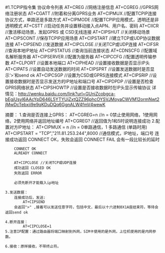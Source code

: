 

#1.TCPIP指令集
协议命令列表
	AT+CREG     //网络注册信息
	AT+CGREG    //GPRS网络注册状态
	AT+CGATT    //附着和分离GPRS业务
	AT+CIPMUX   //配置TCPIP连接协议方式，单路还是多路方式
	AT+CIPMODE  //配置TCPIP应用模式，透明还是非透明模式
	AT+CSTT     //启动任务并设置移动接入点APN、用户名、密码
	AT+CIICR    //激活移动场景，发起GPRS 或 CSD无线连接
	AT+CIPSHUT  //关闭移动场景
	AT+CIPSCONT //保存TCPIP应用场景
	AT+CIPSTART //建立TCP或UDP协议数据连接
	AT+CIPSEND  //发送数据 
	AT+CIPCLOSE //关闭TCP或UDP连接
	AT+CIFSR    //查询本地IP地址
	AT+CIPSTATUS  //查询当前连接状态
	AT+CDNSCFG   //配置域名解析服务器
	AT+CIPSERVER  //配置为服务器
	AT+CIPCCFG  //配置透明传输参数
	AT+CLPORT   //设置本地端口
	AT+CIPHEAD  //设置接收数据是否显示IP头
	AT+CIPATS   //设置自动发送数据的时间
	AT+CIPSPRT  //设置发送数据时是否显示‘>’和send ok 
	AT+CIPCSGP  //设置为CSD或GPRS连接模式
	AT+CIPSRIP    //设置接收数据时是否显示发送方的IP地址和端口号
	AT+CIPDPDP    //设置是否检查GPRS网络状态
	AT+CIPSHOWTP  //设置是否接收数据时在IP头显示传输协议
详情见：http://wenku.baidu.com/link?url=GUniZcobgca-bEgjUsyl6AAcYpD646L5YTYUjZxtQZZ96phcOYSVJMoyaCWVM12ormNwt2jMwDcTebxii9e9qKDuDQq6GgnALW4fmV4wewK

摘要：
	1.查询是否连接上GPRS：
		AT+CGREG=n   //n = 0禁止使用网络，1使用网络，2使用网络并返回地址编号
		AT+CGREG?   //返回值为1和5时说明连接成功
	2.配置对方IP地址：
		AT+CIPMUX = n  //n = 0单路通信，1 多路通信
		(单路时用)
		AT+CIPSTART = "TCP","211.81.253.244",8000 //通信模式，IP地址，端口号  连接成功返回 CONNECT OK，失败会返回 CONNECT FAIL 会有一段比较长的延时

		CONNECT OK
        ALREADY CONNECT

        AT+CIPCLOSE //关闭TCP或UDP连接 
        成功返回 CLOSED OK
        失败返回 ERROR

        必须先断开才能载入ip地址
        
	3.发送数据：
		连接成功后，发送:
			AT+CIPSEND
		会返回">" ,接着可以发送任意字符，包括中文，最后以十六进制0X1A座结束符，等待会返回send ok

	4.断开连接：
			AT+CIPCLOSE=1
	5.注意IP配置：通过路由器将端口映射到外网，SIM卡使用的是外网，上位机使用的是内网参数。

	6.接收：原样接收，不带终止符。
